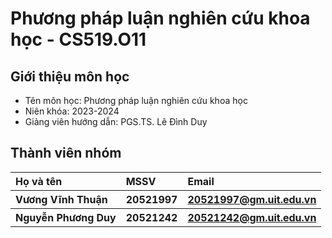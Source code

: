 <h1> Phương pháp luận nghiên cứu khoa học - CS519.O11 </h1>
<h2> Giới thiệu môn học </h2>
<ul>
<li>Tên môn học: Phương pháp luận nghiên cứu khoa học</li>
<li>Niên khóa: 2023-2024</li>
<li>Giảng viên hướng dẫn: PGS.TS. Lê Đình Duy </li>
</ul>
<h2> Thành viên nhóm </h2>
<table>
  <tr>
    <th align="left"> Họ và tên </th>
    <th align="left"> MSSV </th>
    <th align="left"> Email </th>
  </tr>
  <tr>
    <th align="left"> Vương Vĩnh Thuận </th>
    <th align="left"> 20521997 </th>
    <th align="left"> <a href="20521997@gm.uit.edu.vn" >20521997@gm.uit.edu.vn</a> </th>
  </tr>
  <tr>
    <th align="left"> Nguyễn Phương Duy </th>
    <th align="left"> 20521242 </th>
    <th align="left"> <a href="20521242@gm.uit.edu.vn" >20521242@gm.uit.edu.vn</a> </th>
  </tr>
</table>
